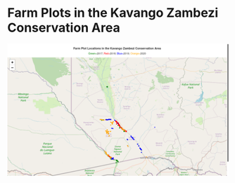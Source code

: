 # Farm Plots in the Kavango Zambezi Conservation Area

![Farm Plot Locations in the Kavango Zambezi Conservation Area by Year](farm_plot_locations_by_year.png 'Farm Plot Locations in the Kavango Zambezi Conservation Area by Year')
